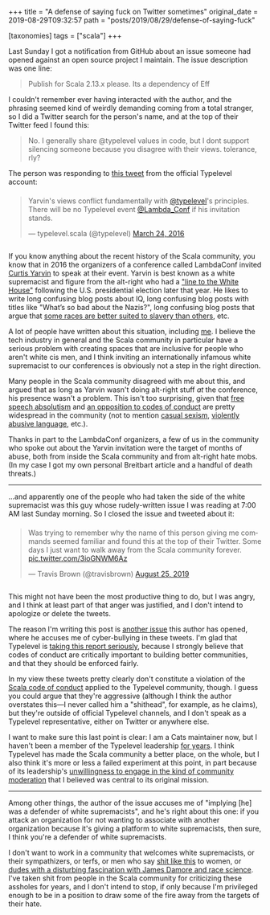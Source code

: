 +++
title = "A defense of saying fuck on Twitter sometimes"
original_date = 2019-08-29T09:32:57
path = "posts/2019/08/29/defense-of-saying-fuck"

[taxonomies]
tags = ["scala"]
+++

Last Sunday I got a notification from GitHub about an issue someone had opened against an open source project I maintain. The issue description was one line:

> Publish for Scala 2.13.x please. Its a dependency of Eff

I couldn't remember ever having interacted with the author, and the phrasing seemed kind of weirdly demanding coming from a total
stranger, so I did a Twitter search for the person's name, and at the top of their Twitter feed I
found this:

> No. I generally share @typelevel values in code, but I dont support silencing someone because you disagree with their views. tolerance, rly?

The person was responding to [this tweet](https://twitter.com/typelevel/status/713042825802178560) from the official Typelevel account:

<div style="margin: 1.5em 0em 2em 0em"><blockquote class="twitter-tweet tw-align-center"><p lang="en" dir="ltr">Yarvin&#39;s views conflict fundamentally with <a href="https://twitter.com/typelevel?ref_src=twsrc%5Etfw">@typelevel</a>&#39;s principles. There will be no Typelevel event <a href="https://twitter.com/lambda_conf?ref_src=twsrc%5Etfw">@Lambda_Conf</a> if his invitation stands.</p>&mdash; typelevel.scala (@typelevel) <a href="https://twitter.com/typelevel/status/713042825802178560?ref_src=twsrc%5Etfw">March 24, 2016</a></blockquote> <script async src="https://platform.twitter.com/widgets.js"></script>
</div>

If you know anything about the recent history of the Scala community, you know that in 2016 the organizers of a conference called LambdaConf invited
[Curtis Yarvin](https://en.wikipedia.org/wiki/Curtis_Yarvin) to speak at their event. Yarvin is best known as a white supremacist and figure from the alt-right who had a ["line to the White House"](https://www.politico.com/magazine/story/2017/02/steve-bannon-books-reading-list-214745) following the U.S. presidential election later that year. He likes to write long confusing blog posts about IQ, long confusing blog posts with titles like "What’s so bad about the Nazis?", long confusing blog posts that argue that [some races are better suited to slavery than others](https://www.theatlantic.com/politics/archive/2017/02/behind-the-internets-dark-anti-democracy-movement/516243/), etc.

A lot of people have written about this situation, including [me](https://meta.plasm.us/posts/2016/03/24/a-note-about-lambdaconf/).
I believe the tech industry in general and the Scala community in particular have a serious problem with creating spaces that are inclusive for people who aren't white cis men,
and I think inviting an internationally infamous white supremacist to our conferences is obviously not a step in the right direction.

<!-- more -->

Many people in the Scala community disagreed with me about this, and argued that as long as Yarvin wasn't doing alt-right stuff _at_ the conference, his presence wasn't a problem. This isn't too surprising, given that [free speech absolutism](https://twitter.com/travisbrown/status/1087345695487602688) and [an opposition to codes of conduct](https://github.com/typelevel/general/issues/74) are pretty widespread in the community (not to mention [casual sexism](https://twitter.com/travisbrown/status/1143529800486785031), [violently abusive language](https://twitter.com/travisbrown/status/620444367145316353), etc.).

Thanks in part to the LambdaConf organizers, a few of us in the community who spoke out about the Yarvin invitation were the target of months of abuse, both from inside the Scala community and from alt-right hate mobs. (In my case I got my own personal Breitbart article and a handful of death threats.)

<hr/>

…and apparently one of the people who had taken the side of the white supremacist was this guy whose rudely-written issue I was reading at 7:00 AM last Sunday morning. So I closed the issue and tweeted about it:

<div style="margin: 1.5em 0em 2em 0em"><blockquote class="twitter-tweet tw-align-center" data-conversation="none"><p lang="en" dir="ltr">Was trying to remember why the name of this person giving me commands seemed familiar and found this at the top of their Twitter. Some days I just want to walk away from the Scala community forever. <a href="https://t.co/3ioGNWM6Az">pic.twitter.com/3ioGNWM6Az</a></p>&mdash; Travis Brown (@travisbrown) <a href="https://twitter.com/travisbrown/status/1165510922141622272?ref_src=twsrc%5Etfw">August 25, 2019</a></blockquote> <script async src="https://platform.twitter.com/widgets.js"></script></div>

This might not have been the most productive thing to do, but I was angry, and I think at least part of that anger was justified, and I don't intend to apologize or delete the tweets.

The reason I'm writing this post is [another issue](https://github.com/typelevel/general/issues/98) this author has opened, where he accuses me of cyber-bullying in these tweets. I'm glad that Typelevel is [taking this report seriously](https://github.com/typelevel/general/issues/98#issuecomment-526177552), because I strongly believe that codes of conduct are critically important to building better communities, and that they should be enforced fairly.

In my view these tweets pretty clearly don't constitute a violation of the [Scala code of conduct](https://www.scala-lang.org/conduct/) applied to the Typelevel community, though. I guess you could argue that they're aggressive (although I think the author overstates this—I never called him a "shithead", for example, as he claims), but they're outside of official Typelevel channels, and I don't speak as a Typelevel representative, either on Twitter or anywhere else.

I want to make sure this last point is clear: I am a Cats maintainer now, but I haven't been a member of the Typelevel leadership [for years](https://twitter.com/travisbrown/status/864480098623344643). I think Typelevel has made the Scala community a better place, on the whole, but I also think it's more or less a failed experiment at this point, in part because of its leadership's [unwillingness to engage in the kind of community moderation](https://twitter.com/travisbrown/status/1122950821061234688) that I believed was central to its original mission.

<hr/>

Among other things, the author of the issue accuses me of "implying [he] was a defender of white supremacists", and he's right about this one: if you attack an organization for not wanting to associate with another organization because it's giving a platform to white supremacists, then sure, I think you're a defender of white supremacists.

I don't want to work in a community that welcomes white supremacists, or their sympathizers, or terfs, or men who say [shit like this](https://twitter.com/yifan_xing_e/status/1135450081635651584) to women, or [dudes with a disturbing fascination with James Damore and race science](
https://twitter.com/travisbrown/status/1017402704832823297). I've taken shit from people in the Scala community for criticizing these assholes for years, and I don't intend to stop, if only because I'm privileged enough to be in a position to draw some of the fire away from the targets of their hate.
